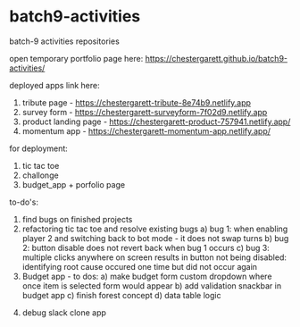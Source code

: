 # batch9-activities
batch-9 activities repositories

open temporary portfolio page here: 
https://chestergarett.github.io/batch9-activities/

deployed apps link here:
1) tribute page - https://chestergarett-tribute-8e74b9.netlify.app
2) survey form - https://chestergarett-surveyform-7f02d9.netlify.app
3) product landing page - https://chestergarett-product-757941.netlify.app/
4) momentum app - https://chestergarett-momentum-app.netlify.app/

for deployment:
1) tic tac toe
2) challonge
3) budget_app + porfolio page

to-do's:
1) find bugs on finished projects
2) refactoring tic tac toe and resolve existing bugs
       a) bug 1: when enabling player 2 and switching back to bot mode - it does not swap turns
       b) bug 2: button disable does not revert back when bug 1 occurs
       c) bug 3: multiple clicks anywhere on screen results in button not being disabled: identifying root cause occured one time but did not occur again
3) Budget app - to dos: 
       a) make budget form custom dropdown where once item is selected form would appear
       b) add validation snackbar in budget app
       c) finish forest concept
       d) data table logic
       
4. debug slack clone app
